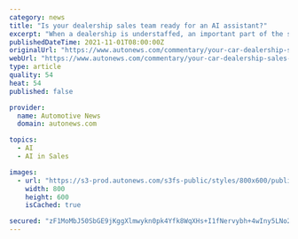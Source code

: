 ```yaml
---
category: news
title: "Is your dealership sales team ready for an AI assistant?"
excerpt: "When a dealership is understaffed, an important part of the sales process that tends to be pushed to the back burner is lead response and nurturing. If your sales team is letting leads slip through the cracks,"
publishedDateTime: 2021-11-01T08:00:00Z
originalUrl: "https://www.autonews.com/commentary/your-car-dealership-sales-team-ready-ai-assistant"
webUrl: "https://www.autonews.com/commentary/your-car-dealership-sales-team-ready-ai-assistant"
type: article
quality: 54
heat: 54
published: false

provider:
  name: Automotive News
  domain: autonews.com

topics:
  - AI
  - AI in Sales

images:
  - url: "https://s3-prod.autonews.com/s3fs-public/styles/800x600/public/Michael-Biasco.jpg"
    width: 800
    height: 600
    isCached: true

secured: "zF1MoMbJ50SbGE9jKggXlmwykn0pk4Yfk8WqXHs+I1fNervybh+4wIny5LNo2zB8FzSdPpMgvAg9Vs6udOgRBtry3wIKj2LKbMXjhpZ4GAb1a0kJOpB6/DzRqC/MRvG/HYDDnDq9daP+pv1oX31uSQvukpB5zYTGZNU4rciY4s1tAWhcghX1F20Lc0VN7jEQ6YDHWVc4qYnnKvjQpFEpA22TuKdfo7ToG276VRJ9paa33f6R6d+KidYawyxYt7hWfFi6PBgRFF5uNpwghrUOrQYKGTuZ4T/atc9x2reSeksJNGjYGYR6B2Besm4njqJxm6bxeOMoCSm9dEYoeg6h4og5CSic86wXA6Q0sjedNZE=;CywNw6StNx7lPk6MPC37Rw=="
---
```


